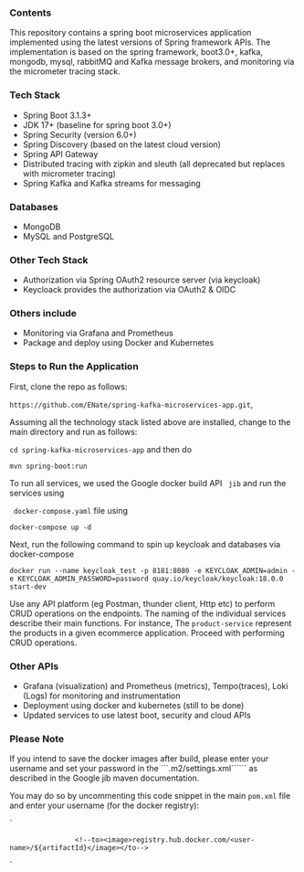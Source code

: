 ### Contents

This repository contains a spring boot microservices application implemented using the latest versions of Spring framework APIs. The implementation is based on the spring framework, boot3.0+, kafka, mongodb, mysql, rabbitMQ and Kafka message brokers, and monitoring via the micrometer tracing stack.

### Tech Stack

- Spring Boot 3.1.3+
- JDK 17+ (baseline for spring boot 3.0+)
- Spring Security (version 6.0+)
- Spring Discovery (based on the latest cloud version)
- Spring API Gateway
- Distributed tracing with zipkin and sleuth (all deprecated but replaces with micrometer tracing)
- Spring Kafka and Kafka streams for messaging

### Databases

- MongoDB
- MySQL and PostgreSQL

### Other Tech Stack

- Authorization via Spring OAuth2 resource server (via keycloak)
- Keycloack provides the authorization via OAuth2 & OIDC

### Others include

- Monitoring via Grafana and Prometheus
- Package and deploy using Docker and Kubernetes

### Steps to Run the Application

First, clone the repo as follows:

`https://github.com/ENate/spring-kafka-microservices-app.git`,

Assuming all the technology stack listed above are installed, change to the main directory and run as follows:

``` cd spring-kafka-microservices-app ``` and then do

``` mvn spring-boot:run ```

To run all services, we used the Google docker build API ``` jib``` and run the services using

 ` docker-compose.yaml` file using

`docker-compose up -d`

Next, run the following command to spin up keycloak and databases via docker-compose

`docker run --name keycloak_test -p 8181:8080 -e KEYCLOAK_ADMIN=admin -e KEYCLOAK_ADMIN_PASSWORD=password quay.io/keycloak/keycloak:18.0.0 start-dev`

Use any API platform (eg Postman, thunder client, Http etc) to perform CRUD operations on the endpoints. The naming of the individual services describe their main functions. For instance, The `product-service` represent the products in a given ecommerce application. Proceed with performing CRUD operations.

###  Other APIs 

- Grafana (visualization) and Prometheus (metrics), Tempo(traces), Loki (Logs) for monitoring and instrumentation
- Deployment using docker and kubernetes (still to be done)
- Updated services to use latest boot, security and cloud APIs

### Please Note
If you intend to save the docker images after build, please enter your username and set your password in the ```.m2/settings.xml`````` as described in the Google jib maven documentation.

You may do so by uncommenting this code snippet in the main `pom.xml` file and enter your username (for the docker registry):

`
<!-- Please change to your username -->
                    <!--to><image>registry.hub.docker.com/<user-name>/${artifactId}</image></to-->
`
